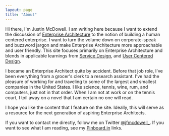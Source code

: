 ```yaml
---
layout: page
title: "About"
---
```

Hi there, I'm Justin McDowell. I am writing here because I want to extend the discussion of [Enterprise Architecture][1] to the notion of building a human centered enterprise. I want to turn the volume down on corporate-speak and buzzword jargon and make Enterprise Architecture more approachable and user friendly. This site focuses primarily on Enterprise Architecture and blends in applicable learnings from [Service Design][2], and [User Centered Design][3].

I became an Enterprise Architect quite by accident. Before that job role, I've been everything from a grocer's clerk to a research assistant. I've had the pleasure of working for and traveling to some of the largest and smallest companies in the United States. I like science, tennis, wine, rum, and computers, just not in that order. When I am not at work or on the tennis court, I toil away on a novel that I am certain no one will read.

I hope you like the content that I feature on the site. Ideally, this will serve as a resource for the next generation of aspiring Enterprise Architects.

If you want to contact me directly, follow me on Twitter [@jfmcdowell\_][4].
If you want to see what I am reading, see my [Pinboard.in][5] links.

[1]:	https://en.wikipedia.org/wiki/Enterprise_architecture "Enterprise Architecture"
[2]:	https://en.wikipedia.org/wiki/Service_design "Service Design"
[3]:	https://en.wikipedia.org/wiki/User_centered_design "User-centered Design"
[4]:	https://twitter.com/jfmcdowell_/%22 "@jfmcdowell_"
[5]:	https://pinboard.in/u:jfmcdowell/public/ "Pinboard.In"